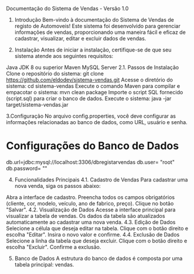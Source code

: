 Documentação do Sistema de Vendas - Versão 1.0

1. Introdução
Bem-vindo à documentação do Sistema de Vendas de registo de Automoveis! Este sistema foi desenvolvido para gerenciar informações de vendas, proporcionando uma maneira fácil e eficaz de cadastrar, visualizar, editar e excluir dados de vendas.

2. Instalação
Antes de iniciar a instalação, certifique-se de que seu sistema atende aos seguintes requisitos:

Java JDK 8 ou superior
Maven
MySQL Server
2.1. Passos de Instalação
Clone o repositório do sistema: git clone https://github.com/eldodev/sistema-vendas.git
Acesse o diretório do sistema: cd sistema-vendas
Execute o comando Maven para compilar e empacotar o sistema: mvn clean package
Importe o script SQL fornecido (script.sql) para criar o banco de dados.
Execute o sistema: java -jar target/sistema-vendas.jar

3.Configuração
No arquivo config.properties, você deve configurar as informações relacionadas ao banco de dados, como URL, usuário e senha.

# Configurações do Banco de Dados
db.url=jdbc:mysql://localhost:3306/dbregistarvendas
db.user= "root"
db.password= ""

4. Funcionalidades Principais
4.1. Cadastro de Vendas
Para cadastrar uma nova venda, siga os passos abaixo:

Abra a interface de cadastro.
Preencha todos os campos obrigatórios (cliente, cor, modelo, veículo, ano de fabrico, preço).
Clique no botão "Salvar".
4.2. Visualização de Dados
Acesse a interface principal para visualizar a tabela de vendas.
Os dados da tabela são atualizados automaticamente ao cadastrar uma nova venda.
4.3. Edição de Dados
Selecione a célula que deseja editar na tabela.
Clique com o botão direito e escolha "Editar".
Insira o novo valor e confirme.
4.4. Exclusão de Dados
Selecione a linha da tabela que deseja excluir.
Clique com o botão direito e escolha "Excluir".
Confirme a exclusão.

5. Banco de Dados
A estrutura do banco de dados é composta por uma tabela principal: vendas.